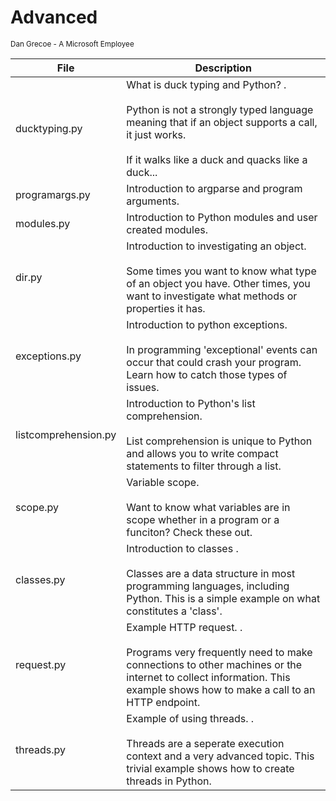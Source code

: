 # Advanced
<sub>Dan Grecoe - A Microsoft Employee </sub>

|File|Description|
|--------|--------------|
|ducktyping.py|What is duck typing and Python? .<br><br>Python is not a strongly typed language meaning that if an object supports a call, it just works. <br><br>If it walks like a duck and quacks like a duck... |
|programargs.py|Introduction to argparse and program arguments.|
|modules.py|Introduction to Python modules and user created modules.|
|dir.py|Introduction to investigating an object.<br><br>Some times you want to know what type of an object you have. Other times, you want to investigate what methods or properties it has. |
|exceptions.py|Introduction to python exceptions.<br><br>In programming 'exceptional' events can occur that could crash your program. Learn how to catch those types of issues. |
|listcomprehension.py|Introduction to Python's list comprehension. <br><br>List comprehension is unique to Python and allows you to write compact statements to filter through a list. |
|scope.py|Variable scope.<br><br>Want to know what variables are in scope whether in a program or a funciton? Check these out. |
|classes.py|Introduction to classes .<br><br>Classes are a data structure in most programming languages, including Python. This is a simple example on what constitutes a 'class'. |
|request.py|Example HTTP request. .<br><br>Programs very frequently need to make connections to other machines or the internet to collect information. This example shows how to make a call to an HTTP endpoint. |
|threads.py|Example of using threads. .<br><br>Threads are a seperate execution context and a very advanced topic. This trivial example shows how to create threads in Python. |

